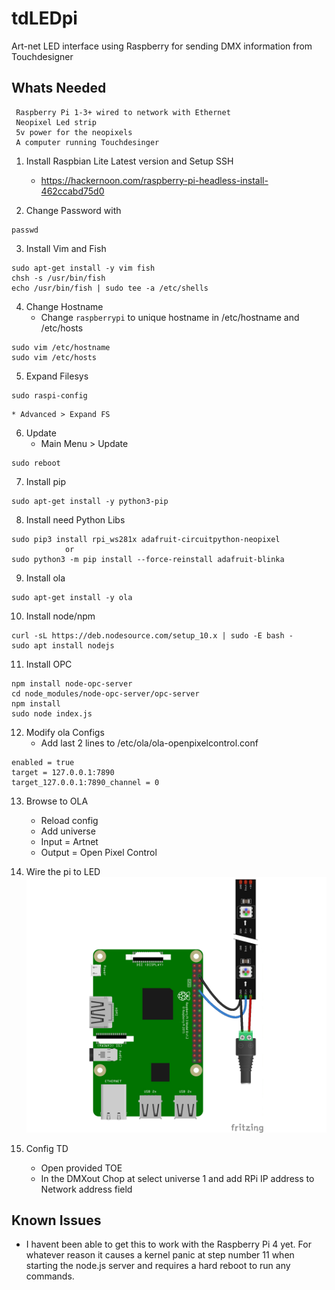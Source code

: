 # tdLEDpi
Art-net LED interface using Raspberry for sending DMX information from Touchdesigner

## Whats Needed
	 Raspberry Pi 1-3+ wired to network with Ethernet
	 Neopixel Led strip
	 5v power for the neopixels
	 A computer running Touchdesinger


1. Install Raspbian Lite Latest version and Setup SSH
	* https://hackernoon.com/raspberry-pi-headless-install-462ccabd75d0
    
2. Change Password with 
```
passwd
```

3. Install Vim and Fish
```
sudo apt-get install -y vim fish
chsh -s /usr/bin/fish
echo /usr/bin/fish | sudo tee -a /etc/shells
```

4. Change Hostname
	* Change `raspberrypi` to unique hostname in /etc/hostname and /etc/hosts
```
sudo vim /etc/hostname
sudo vim /etc/hosts
```

5. Expand Filesys
```
sudo raspi-config
```
	* Advanced > Expand FS

6. Update
	* Main Menu > Update
```
sudo reboot
```

7. Install pip
```
sudo apt-get install -y python3-pip
```

8. Install need Python Libs
```
sudo pip3 install rpi_ws281x adafruit-circuitpython-neopixel
			or
sudo python3 -m pip install --force-reinstall adafruit-blinka
```

9. Install ola
```
sudo apt-get install -y ola
```

10. Install node/npm
```
curl -sL https://deb.nodesource.com/setup_10.x | sudo -E bash -
sudo apt install nodejs
```
    
11. Install OPC
```
npm install node-opc-server
cd node_modules/node-opc-server/opc-server
npm install
sudo node index.js
```

12. Modify ola Configs
	* Add last 2 lines to /etc/ola/ola-openpixelcontrol.conf
```
enabled = true
target = 127.0.0.1:7890
target_127.0.0.1:7890_channel = 0
```
	
13. Browse to OLA
	* Reload config
	* Add universe
	* Input = Artnet
	* Output = Open Pixel Control
    

14. Wire the pi to LED
![](led_strips_raspi_NeoPixel_powered_bb.jpg)

15. Config TD
	* Open provided TOE
	* In the DMXout Chop at select universe 1 and add RPi IP address to Network address field
	
## Known Issues
- I havent been able to get this to work with the Raspberry Pi 4 yet. For whatever reason it causes a kernel panic at step number 11 when starting the node.js server and requires a hard reboot to run any commands.



